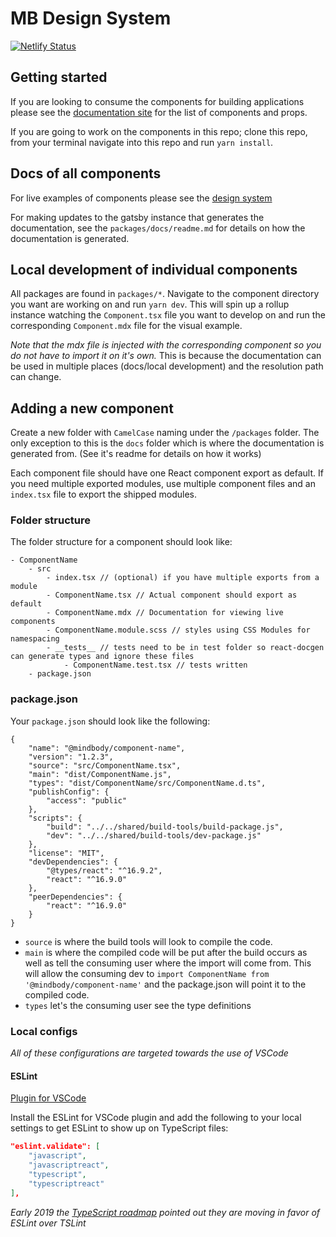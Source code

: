 # MB Design System

[![Netlify Status](https://api.netlify.com/api/v1/badges/2777df6c-361b-42f4-b149-c6672212a3db/deploy-status)](https://app.netlify.com/sites/friendly-bose-a575fc/deploys)

## Getting started

If you are looking to consume the components for building applications please see the [documentation site](https://friendly-bose-a575fc.netlify.com) for the list of components and props. 

If you are going to work on the components in this repo; clone this repo, from your terminal navigate into this repo and run `yarn install`. 

## Docs of all components

For live examples of components please see the [design system](https://friendly-bose-a575fc.netlify.com)

For making updates to the gatsby instance that generates the documentation, see the `packages/docs/readme.md` for details on how the documentation is generated.

## Local development of individual components

All packages are found in `packages/*`. Navigate to the component directory you want are working on and run `yarn dev`. This will spin up a rollup instance watching the `Component.tsx` file you want to develop on and run the corresponding `Component.mdx` file for the visual example. 

*Note that the mdx file is injected with the corresponding component so you do not have to import it on it's own.* This is because the documentation can be used in multiple places (docs/local development) and the resolution path can change. 

## Adding a new component

Create a new folder with `CamelCase` naming under the `/packages` folder. The only exception to this is the `docs` folder which is where the documentation is generated from. (See it's readme for details on how it works)

Each component file should have one React component export as default. If you need multiple exported modules, use multiple component files and an `index.tsx` file to export the shipped modules. 

### Folder structure

The folder structure for a component should look like: 

```
- ComponentName
    - src
        - index.tsx // (optional) if you have multiple exports from a module
        - ComponentName.tsx // Actual component should export as default
        - ComponentName.mdx // Documentation for viewing live components
        - ComponentName.module.scss // styles using CSS Modules for namespacing
        - __tests__ // tests need to be in test folder so react-docgen can generate types and ignore these files
            - ComponentName.test.tsx // tests written
    - package.json
```

### package.json

Your `package.json` should look like the following:

```
{
    "name": "@mindbody/component-name",
    "version": "1.2.3",
    "source": "src/ComponentName.tsx",
    "main": "dist/ComponentName.js",
    "types": "dist/ComponentName/src/ComponentName.d.ts",
    "publishConfig": {
        "access": "public"
    },
    "scripts": {
        "build": "../../shared/build-tools/build-package.js",
        "dev": "../../shared/build-tools/dev-package.js"
    },
    "license": "MIT",
    "devDependencies": {
        "@types/react": "^16.9.2",
        "react": "^16.9.0"
    },
    "peerDependencies": {
        "react": "^16.9.0"
    }
}
```

- `source` is where the build tools will look to compile the code. 
- `main` is where the compiled code will be put after the build occurs as well as tell the consuming user where the import will come from. This will allow the consuming dev to `import ComponentName from '@mindbody/component-name'` and the package.json will point it to the compiled code.
- `types` let's the consuming user see the type definitions

### Local configs

*All of these configurations are targeted towards the use of VSCode*

#### ESLint

[Plugin for VSCode](https://marketplace.visualstudio.com/items?itemName=dbaeumer.vscode-eslint)

Install the ESLint for VSCode plugin and add the following to your local settings to get ESLint to show up on TypeScript files:

```JSON
"eslint.validate": [
    "javascript",
    "javascriptreact",
    "typescript",
    "typescriptreact"
],
```

*Early 2019 the [TypeScript roadmap](https://marketplace.visualstudio.com/items?itemName=dbaeumer.vscode-eslint) pointed out they are moving in favor of ESLint over TSLint*